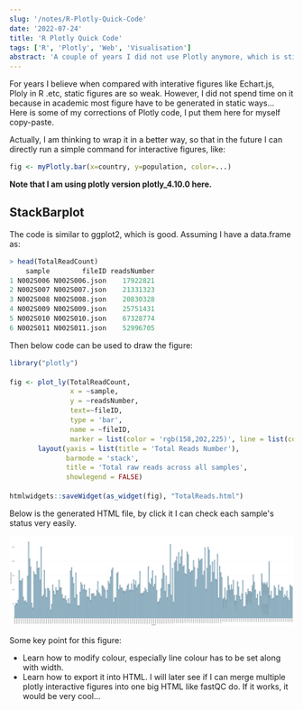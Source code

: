 ```yaml
---
slug: '/notes/R-Plotly-Quick-Code'
date: '2022-07-24'
title: 'R Plotly Quick Code'
tags: ['R', 'Plotly', 'Web', 'Visualisation']
abstract: 'A couple of years I did not use Plotly anymore, which is still such a good tool for interactive figure. Here are code I used to draw Plotly figures.'
---
```


For years I believe when compared with interative figures like Echart.js, Ploly in R .etc, static figures are so weak. However, I did not spend time on it because in academic most figure have to be generated in static ways... Here is some of my corrections of Plotly code, I put them here for myself copy-paste.

Actually, I am thinking to wrap it in a better way, so that in the future I can directly run a simple command for interactive figures, like:

```R
fig <- myPlotly.bar(x=country, y=population, color=...)
```

**Note that I am using plotly version plotly_4.10.0 here.**

## StackBarplot

The code is similar to ggplot2, which is good. Assuming I have a data.frame as:

```R
> head(TotalReadCount)
    sample        fileID readsNumber
1 N002S006 N002S006.json    17922821
2 N002S007 N002S007.json    21331323
3 N002S008 N002S008.json    20830328
4 N002S009 N002S009.json    25751431
5 N002S010 N002S010.json    67328774
6 N002S011 N002S011.json    52996705
```
Then below code can be used to draw the figure:
```R
library("plotly")

fig <- plot_ly(TotalReadCount,
               x = ~sample,
               y = ~readsNumber,
               text=~fileID,
               type = 'bar',
               name = ~fileID,
               marker = list(color = 'rgb(158,202,225)', line = list(color = 'black', width = 1))) %>%
       layout(yaxis = list(title = 'Total Reads Number'),
              barmode = 'stack',
              title = 'Total raw reads across all samples',
              showlegend = FALSE)

htmlwidgets::saveWidget(as_widget(fig), "TotalReads.html")
```

Below is the generated HTML file, by click it I can check each sample's status very easily.


![StackBarplot](./stackBarPlot.png)

Some key point for this figure:

* Learn how to modify colour, especially line colour has to be set along with width.
* Learn how to export it into HTML. I will later see if I can merge multiple plotly interactive figures into one big HTML like fastQC do. If it works, it would be very cool...